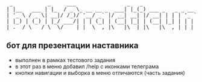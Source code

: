 <pre>
 _           _     ___                _   _                      
| |__   ___ | |_  / _ \_ __ __ _  ___| |_(_) ___ _   _ _ __ ___  
| '_ \ / _ \| __|/ /_)/ '__/ _` |/ __| __| |/ __| | | | '_ ` _ \ 
| |_) | (_) | |_/ ___/| | | (_| | (__| |_| | (__| |_| | | | | | |
|_.__/ \___/ \__\/    |_|  \__,_|\___|\__|_|\___|\__,_|_| |_| |_|
</pre>

## бот для презентации наставника

- выполнен в рамках тестового задания
- в этот раз в меню добавил /help с иконками телеграма
- кнопки навигации и выборка в меню отличаются (часть задания)
